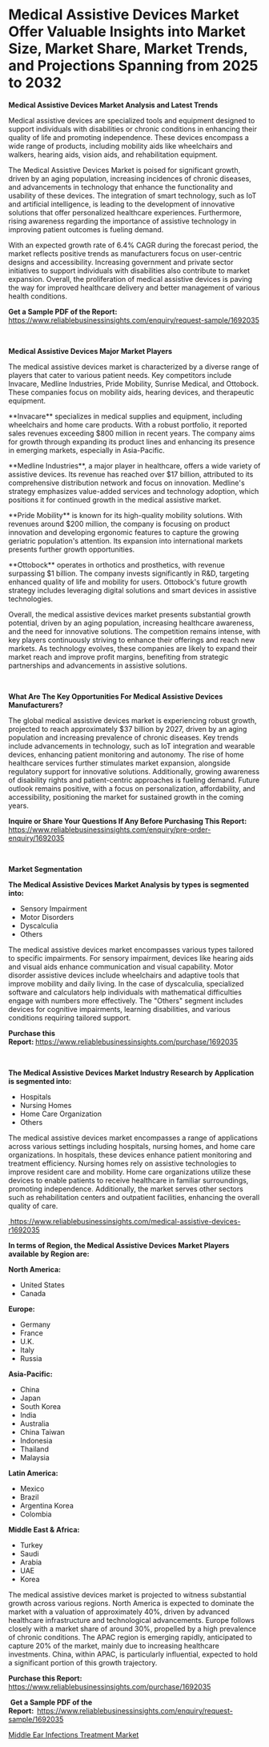 <p><h1>Medical Assistive Devices Market Offer Valuable Insights into Market Size, Market Share, Market Trends, and Projections Spanning from 2025 to 2032</h1></p><p><strong>Medical Assistive Devices Market Analysis and Latest Trends</strong></p>
<p><p>Medical assistive devices are specialized tools and equipment designed to support individuals with disabilities or chronic conditions in enhancing their quality of life and promoting independence. These devices encompass a wide range of products, including mobility aids like wheelchairs and walkers, hearing aids, vision aids, and rehabilitation equipment. </p><p>The Medical Assistive Devices Market is poised for significant growth, driven by an aging population, increasing incidences of chronic diseases, and advancements in technology that enhance the functionality and usability of these devices. The integration of smart technology, such as IoT and artificial intelligence, is leading to the development of innovative solutions that offer personalized healthcare experiences. Furthermore, rising awareness regarding the importance of assistive technology in improving patient outcomes is fueling demand.</p><p>With an expected growth rate of 6.4% CAGR during the forecast period, the market reflects positive trends as manufacturers focus on user-centric designs and accessibility. Increasing government and private sector initiatives to support individuals with disabilities also contribute to market expansion. Overall, the proliferation of medical assistive devices is paving the way for improved healthcare delivery and better management of various health conditions.</p></p>
<p><strong>Get a Sample PDF of the Report:&nbsp;</strong> <a href="https://www.reliablebusinessinsights.com/enquiry/request-sample/1692035?utm_campaign=2319&utm_medium=2&utm_source=Github&utm_content=ia&utm_term=03032025&utm_id=medical-assistive-devices">https://www.reliablebusinessinsights.com/enquiry/request-sample/1692035</a></p>
<p>&nbsp;</p>
<p><strong>Medical Assistive Devices Major Market Players</strong></p>
<p><p>The medical assistive devices market is characterized by a diverse range of players that cater to various patient needs. Key competitors include Invacare, Medline Industries, Pride Mobility, Sunrise Medical, and Ottobock. These companies focus on mobility aids, hearing devices, and therapeutic equipment.</p><p>**Invacare** specializes in medical supplies and equipment, including wheelchairs and home care products. With a robust portfolio, it reported sales revenues exceeding $800 million in recent years. The company aims for growth through expanding its product lines and enhancing its presence in emerging markets, especially in Asia-Pacific.</p><p>**Medline Industries**, a major player in healthcare, offers a wide variety of assistive devices. Its revenue has reached over $17 billion, attributed to its comprehensive distribution network and focus on innovation. Medline's strategy emphasizes value-added services and technology adoption, which positions it for continued growth in the medical assistive market.</p><p>**Pride Mobility** is known for its high-quality mobility solutions. With revenues around $200 million, the company is focusing on product innovation and developing ergonomic features to capture the growing geriatric population's attention. Its expansion into international markets presents further growth opportunities.</p><p>**Ottobock** operates in orthotics and prosthetics, with revenue surpassing $1 billion. The company invests significantly in R&D, targeting enhanced quality of life and mobility for users. Ottobock's future growth strategy includes leveraging digital solutions and smart devices in assistive technologies.</p><p>Overall, the medical assistive devices market presents substantial growth potential, driven by an aging population, increasing healthcare awareness, and the need for innovative solutions. The competition remains intense, with key players continuously striving to enhance their offerings and reach new markets. As technology evolves, these companies are likely to expand their market reach and improve profit margins, benefiting from strategic partnerships and advancements in assistive solutions.</p></p>
<p>&nbsp;</p>
<p><strong>What Are The Key Opportunities For Medical Assistive Devices Manufacturers?</strong></p>
<p><p>The global medical assistive devices market is experiencing robust growth, projected to reach approximately $37 billion by 2027, driven by an aging population and increasing prevalence of chronic diseases. Key trends include advancements in technology, such as IoT integration and wearable devices, enhancing patient monitoring and autonomy. The rise of home healthcare services further stimulates market expansion, alongside regulatory support for innovative solutions. Additionally, growing awareness of disability rights and patient-centric approaches is fueling demand. Future outlook remains positive, with a focus on personalization, affordability, and accessibility, positioning the market for sustained growth in the coming years.</p></p>
<p><strong>Inquire or Share Your Questions If Any Before Purchasing This Report:</strong> <a href="https://www.reliablebusinessinsights.com/enquiry/pre-order-enquiry/1692035?utm_campaign=2319&utm_medium=2&utm_source=Github&utm_content=ia&utm_term=03032025&utm_id=medical-assistive-devices">https://www.reliablebusinessinsights.com/enquiry/pre-order-enquiry/1692035</a></p>
<p>&nbsp;</p>
<p><strong>Market Segmentation</strong></p>
<p><strong>The Medical Assistive Devices Market Analysis by types is segmented into:</strong></p>
<p><ul><li>Sensory Impairment</li><li>Motor Disorders</li><li>Dyscalculia</li><li>Others</li></ul></p>
<p><p>The medical assistive devices market encompasses various types tailored to specific impairments. For sensory impairment, devices like hearing aids and visual aids enhance communication and visual capability. Motor disorder assistive devices include wheelchairs and adaptive tools that improve mobility and daily living. In the case of dyscalculia, specialized software and calculators help individuals with mathematical difficulties engage with numbers more effectively. The "Others" segment includes devices for cognitive impairments, learning disabilities, and various conditions requiring tailored support.</p></p>
<p><strong>Purchase this Report:&nbsp;</strong><a href="https://www.reliablebusinessinsights.com/purchase/1692035?utm_campaign=2319&utm_medium=2&utm_source=Github&utm_content=ia&utm_term=03032025&utm_id=medical-assistive-devices">https://www.reliablebusinessinsights.com/purchase/1692035</a></p>
<p>&nbsp;</p>
<p><strong>The Medical Assistive Devices Market Industry Research by Application is segmented into:</strong></p>
<p><ul><li>Hospitals</li><li>Nursing Homes</li><li>Home Care Organization</li><li>Others</li></ul></p>
<p><p>The medical assistive devices market encompasses a range of applications across various settings including hospitals, nursing homes, and home care organizations. In hospitals, these devices enhance patient monitoring and treatment efficiency. Nursing homes rely on assistive technologies to improve resident care and mobility. Home care organizations utilize these devices to enable patients to receive healthcare in familiar surroundings, promoting independence. Additionally, the market serves other sectors such as rehabilitation centers and outpatient facilities, enhancing the overall quality of care.</p></p>
<p><a href="https://www.reliablebusinessinsights.com/medical-assistive-devices-r1692035?utm_campaign=2319&utm_medium=2&utm_source=Github&utm_content=ia&utm_term=03032025&utm_id=medical-assistive-devices">&nbsp;https://www.reliablebusinessinsights.com/medical-assistive-devices-r1692035</a></p>
<p><strong>In terms of Region, the Medical Assistive Devices Market Players available by Region are:</strong></p>
<p>
    <p> <strong> North America: </strong>
        <ul>
            <li>United States</li>
            <li>Canada</li>
        </ul>
        </p> 
    <p> <strong> Europe: </strong>
        <ul>
            <li>Germany</li>
            <li>France</li>
            <li>U.K.</li>
            <li>Italy</li>
            <li>Russia</li>
        </ul>
        </p> 
    <p> <strong> Asia-Pacific: </strong>
        <ul>
            <li>China</li>
            <li>Japan</li>
            <li>South Korea</li>
            <li>India</li>
            <li>Australia</li>
            <li>China Taiwan</li>
            <li>Indonesia</li>
            <li>Thailand</li>
            <li>Malaysia</li>
        </ul>
        </p> 
    <p> <strong> Latin America: </strong>
        <ul>
            <li>Mexico</li>
            <li>Brazil</li>
            <li>Argentina Korea</li>
            <li>Colombia</li>
        </ul>
        </p> 
    <p> <strong> Middle East & Africa: </strong>
        <ul>
            <li>Turkey</li>
            <li>Saudi</li>
            <li>Arabia</li>
            <li>UAE</li>
            <li>Korea</li>
        </ul>
    </p>
    </p>
<p><p>The medical assistive devices market is projected to witness substantial growth across various regions. North America is expected to dominate the market with a valuation of approximately 40%, driven by advanced healthcare infrastructure and technological advancements. Europe follows closely with a market share of around 30%, propelled by a high prevalence of chronic conditions. The APAC region is emerging rapidly, anticipated to capture 20% of the market, mainly due to increasing healthcare investments. China, within APAC, is particularly influential, expected to hold a significant portion of this growth trajectory.</p></p>
<p><strong>Purchase this Report: </strong><a href="https://www.reliablebusinessinsights.com/purchase/1692035?utm_campaign=2319&utm_medium=2&utm_source=Github&utm_content=ia&utm_term=03032025&utm_id=medical-assistive-devices">https://www.reliablebusinessinsights.com/purchase/1692035</a></p>
<p>&nbsp;<strong>Get a Sample PDF of the Report:&nbsp;&nbsp;</strong><a href="https://www.reliablebusinessinsights.com/enquiry/request-sample/1692035?utm_campaign=2319&utm_medium=2&utm_source=Github&utm_content=ia&utm_term=03032025&utm_id=medical-assistive-devices">https://www.reliablebusinessinsights.com/enquiry/request-sample/1692035</a></p>
<p><strong></strong></p>
<p><p><a href="https://github.com/alasmyayock/Market-Research-Report-List-1/blob/main/middle-ear-infections-treatment-market.md?utm_campaign=2319&utm_medium=2&utm_source=Github&utm_content=ia&utm_term=03032025&utm_id=medical-assistive-devices">Middle Ear Infections Treatment Market</a></p></p>